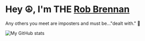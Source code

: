 # Hey ☮️, I'm THE [Rob Brennan](https://github.com/therobbrennan)

Any others you meet are imposters and must be..."dealt with." 🤣

![My GitHub stats](https://github-readme-stats.vercel.app/api?username=therobbrennan&count_private=true&show_icons=true&theme=jolly&custom_title=@therobbrennan)
